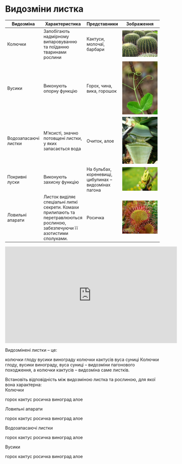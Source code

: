 
# Видозмiни листка

<table>
<thead>
<tr>
<th>Видозмiна</th>
<th>Характеристика</th>
<th>Представники</th>
<th>Зображення</th>
</tr>
</thead>
<tr>
<td>Колючки</td>
<td>Запобiгають надмiрному випаровуванню та поїданню тваринами рослини</td>
<td>Кактуси, молочаї, барбари</td>
<td width="32%"><img src="vid1.jpg" width="220px" /></td>
</tr>
<tr>
<td>Вусики</td>
<td>Виконують опорну функцiю</td>
<td>Горох, чина, вика, горошок</td>
<td><img src="vid2.jpg" width="220px"/></td>
</tr>
<tr>
<td>Водозапасаючi листки</td>
<td>М’ясистi, значно потовщенi листки, у яких запасається вода </td>
<td>Очиток, алое</td>
<td><img src="vid3.jpg" width="220px"/></td>
</tr>
<tr>
<td>Покривнi луски</td>
<td>Виконують захисну функцiю</td>
<td>На бульбах, кореневищi, цибулинах – видозмiнах пагона</td> <td><img src="vid4.jpg" width="220px"/></td>
<tr>
<td>Ловильнi апарати</td>
<td>Листок видiляє спецiальнi липкi секрети. Комахи прилипають та перетравлюються рослиною, забезпечуючи її азотистими сполуками.</td>
<td>Росичка</td>
<td><img src="vid5.jpg" width="220px"/></td>
</tr>
</tbody>
</table>

<div class="fluidMedia">
<iframe align="center" width="560" height="315" src="https://www.youtube.com/embed/gXHszpQa_6s" frameborder="0" allowfullscreen></iframe>
</div>
<div class="popup">
</div>

<quiz>
<question text="">
    <p>Видозмінені листки – це:</p>
    <answer>колючки глоду</answer>
    <answer>вусики винограду</answer>
    <answer correct>колючки кактусів</answer>
    <answer>вуса суниці</answer>
    <explanation>
    Колючки глоду, вусики винограду, вуса суниці – видозміни пагонового походження, а колючки кактусів – видозміна саме листків.
    </explanation>
</question>

<question text="">
    <p>Встановiть вiдповiднiсть мiж видозмiною листка та рослиною, для якої вона характерна:<br>
    Колючки</p>
    <answer>горох</answer>
    <answer correct>кактус</answer>
    <answer>росичка</answer>
    <answer>виноград</answer>
    <answer>алое</answer>
</question>

<question text="">
    <p>Ловильнi апарати</p>
    <answer>горох</answer>
    <answer>кактус</answer>
    <answer correct>росичка</answer>
    <answer>виноград</answer>
    <answer>алое</answer>
</question>

<question text="">
    <p>Водозапасаючi листки</p>
    <answer>горох</answer>
    <answer>кактус</answer>
    <answer>росичка</answer>
    <answer>виноград</answer>
    <answer correct>алое</answer>
</question>

<question text="">
    <p>Вусики</p>
    <answer correct>горох</answer>
    <answer>кактус</answer>
    <answer>росичка</answer>
    <answer>виноград</answer>
    <answer>алое</answer>
</question>
</quiz>

   